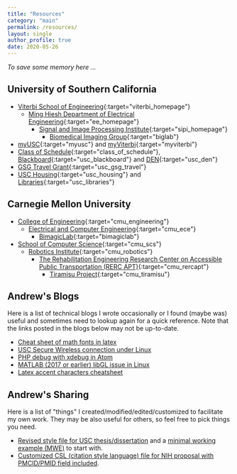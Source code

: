 ```yaml
---
title: "Resources"
category: "main"
permalink: /resources/
layout: single
author_profile: true
date: 2020-05-26
---
```


*To save some memory here ...* 

## University of Southern California

* [Viterbi School of Engineering](https://viterbischool.usc.edu){:target="viterbi_homepage"}
    * [Ming Hiesh Department of Electrical Engineering](https://minghsiehee.usc.edu){:target="ee_homepage"}
        * [Signal and Image Processing Institute](https://minghsiehee.usc.edu/groups-and-institutes/sipi/){:target="sipi_homepage"}
            * [Biomedical Imaging Group](https://neuroimage.usc.edu/neuro){:target="biglab"}
* [myUSC](https://my.usc.edu){:target="myusc"} and [myViterbi](https://myviterbi.usc.edu){:target="myviterbi"}
* [Class of Schedule](https://classes.usc.edu/){:target="class_of_schedule"}, [Blackboard](https://blackboard.usc.edu){:target="usc_blackboard"} and [DEN](https://courses.uscden.net/d2l/login){:target="usc_den"}
* [GSG Travel Grant](https://gsg.usc.edu/student-funding/travel-grants/){:target="usc_gsg_travel"}
* [USC Housing](https://housing.usc.edu/){:target="usc_housing"} and [Libraries](https://libraries.usc.edu/){:target="usc_libraries"}


## Carnegie Mellon University
* [College of Engineering](https://engineering.cmu.edu/){:target="cmu_engineering"}
    * [Electrical and Computer Engineering](https://www.ece.cmu.edu/){:target="cmu_ece"}
        * [BimagicLab](http://jelena.ece.cmu.edu/index.html){:target="bimagiclab"}
* [School of Computer Science](https://www.scs.cmu.edu){:target="cmu_scs"}
    * [Robotics Institute](https://www.ri.cmu.edu){:target="cmu_robotics"}
        * [The Rehabilitation Engineering Research Center on Accessible Public Transportation (RERC APT)](http://www.rercapt.org/){:target="cmu_rercapt"}
            * [Tiramisu Project](http://www.tiramisutransit.com/){:target="cmu_tiramisu"}

## Andrew's Blogs

Here is a list of technical blogs I wrote occasionally or I found (maybe was) useful and sometimes need to lookup again for a quick reference. Note that the links posted in the blogs below may not be up-to-date.

* [Cheat sheet of math fonts in latex](/blog/latex_math_fonts)
* [USC Secure Wireless connection under Linux](/blog/usc_secure_wifi_linux)
* [PHP debug with xdebug in Atom](/blog/php_xdebug_atom)
* [MATLAB (2017 or earlier) libGL issue in Linux](/blog/matlab_17_before_libGL_issue)
* [Latex accent characters cheatsheet](/blog/latex_accents)

## Andrew's Sharing

Here is a list of "things" I created/modified/edited/customized to facilitate my own work. They may be also useful for others, so feel free to pick things you need.

* [Revised style file for USC thesis/dissertation](/files/USC_thesis/USC_thesis.sty) and a [minimal working example (MWE)](/files/USC_thesis/main.tex) to start with.  
* [Customized CSL (citation style language) file for NIH proposal with PMCID/PMID field included](/files/csl/NIH_Proposal.csl).